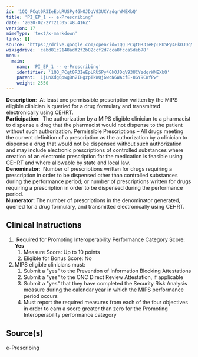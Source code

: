 ```yaml
---
id: '1QQ_PCqt0R3IeEpLRUSPy4GkOJDqV93UCYzdqrWMEXbQ'
title: 'PI_EP_1 -- e-Prescribing'
date: '2020-02-27T21:05:48.416Z'
version: 17
mimeType: 'text/x-markdown'
links: []
source: 'https://drive.google.com/open?id=1QQ_PCqt0R3IeEpLRUSPy4GkOJDqV93UCYzdqrWMEXbQ'
wikigdrive: 'cabd81c2148adf2f2b82ccf2d7cca8fcca5deb78'
menu:
  main:
    name: 'PI_EP_1 -- e-Prescribing'
    identifier: '1QQ_PCqt0R3IeEpLRUSPy4GkOJDqV93UCYzdqrWMEXbQ'
    parent: '1jLnXdg6pwgBn2IHgzpTkWQjGwcN6WAcfE-8GY9CWfPw'
    weight: 2550
---
```

**Description**:  At least one permissible prescription written by the MIPS eligible clinician is queried for a drug formulary and transmitted electronically using CEHRT.  
**Participation**:  The authorization by a MIPS eligible clinician to a pharmacist to dispense a drug that the pharmacist would not dispense to the patient without such authorization. Permissible Prescriptions – All drugs meeting the current definition of a prescription as the authorization by a clinician to dispense a drug that would not be dispensed without such authorization and may include electronic prescriptions of controlled substances where creation of an electronic prescription for the medication is feasible using CEHRT and where allowable by state and local law.   
**Denominator**:  Number of prescriptions written for drugs requiring a prescription in order to be dispensed other than controlled substances during the performance period; or number of prescriptions written for drugs requiring a prescription in order to be dispensed during the performance period.  
**Numerator**: The number of prescriptions in the denominator generated, queried for a drug formulary, and transmitted electronically using CEHRT.
  
## Clinical Instructions  

1.  Required for Promoting Interoperability Performance Category Score: <strong>Yes</strong>
   1. Measure Score: Up to 10 points
   2. Eligible for Bonus Score: No
1. MIPS eligible clinicians must:
   1. Submit a "yes" to the Prevention of Information Blocking Attestations
   2. Submit a "yes" to the ONC Direct Review Attestation, if applicable
   3. Submit a "yes" that they have completed the Security Risk Analysis measure during the calendar year in which the MIPS performance period occurs
   4. Must report the required measures from each of the four objectives in order to earn a score greater than zero for the Promoting Interoperability performance category
  
## Source(s)  
  
e-Prescribing
